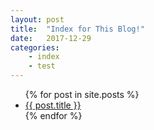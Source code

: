 ```yaml
---
layout: post
title:  "Index for This Blog!"
date:   2017-12-29 
categories: 
    - index
    - test
---
```


<ul>
  {% for post in site.posts %}
    <li>
      <a href="{{ post.url }}">{{ post.title }}</a>
    </li>
  {% endfor %}
</ul>